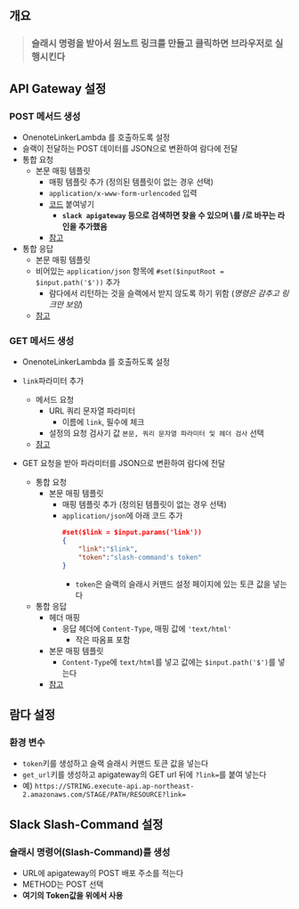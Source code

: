 ## 개요
> ### 슬래시 명령을 받아서 원노트 링크를 만들고 클릭하면 브라우저로 실행시킨다

## API Gateway 설정
### POST 메서드 생성
 - OnenoteLinkerLambda 를 호출하도록 설정
 - 슬랙이 전달하는 POST 데이터를 JSON으로 변환하여 람다에 전달
  - 통합 요청
    - 본문 매핑 템플릿
      - 매핑 템플릿 추가 (정의된 템플릿이 없는 경우 선택)
      - `application/x-www-form-urlencoded` 입력
      - [코드](/src/apigateway_integration_request.txt) 붙여넣기
        - **`slack apigateway` 등으로 검색하면 찾을 수 있으며 \를 /로 바꾸는 라인을 추가했음**
      - [참고](/img/api_gateway_post_integration_request.jpg)
  - 통합 응답
    - 본문 매핑 템플릿
    - 비어있는 `application/json` 항목에 `#set($inputRoot = $input.path('$'))` 추가
        - 람다에서 리턴하는 것을 슬랙에서 받지 않도록 하기 위함 (*명령은 감추고 링크만 보임*)
    - [참고](/img/api_gateway_post_integration_response.jpg)

### GET 메서드 생성
  - OnenoteLinkerLambda 를 호출하도록 설정
  - `link`파라미터 추가
    - 메서드 요청
      - URL 쿼리 문자열 파라미터
        - 이름에 `link`, 필수에 체크
      - 설정의 요청 검사기 값 `본문, 쿼리 문자열 파라미터 및 헤더 검사` 선택
    - [참고](/img/api_gateway_get_method_request.jpg)

  - GET 요청을 받아 파라미터를 JSON으로 변환하여 람다에 전달
    - 통합 요청
      - 본문 매핑 템플릿
        - 매핑 템플릿 추가 (정의된 템플릿이 없는 경우 선택)
        - `application/json`에 아래 코드 추가
          ```json
          #set($link = $input.params('link'))
          {
              "link":"$link",
              "token":"slash-command's token"
          }
          ```
          - `token`은 슬랙의 슬래시 커맨드 설정 페이지에 있는 토큰 값을 넣는다
    - 통합 응답
      - 헤더 매핑
        - 응답 헤더에 `Content-Type`, 매핑 값에 `'text/html'`
          - 작은 따옴표 포함
      - 본문 매핑 템플릿
        - `Content-Type`에 `text/html`를 넣고 값에는 `$input.path('$')`를 넣는다
      - [참고](/img/api_gateway_get_integration_response.jpg)

## 람다 설정
### 환경 변수
  - `token`키를 생성하고 슬랙 슬래시 커맨드 토큰 값을 넣는다
  - `get_url`키를 생성하고 apigateway의 GET url 뒤에 `?link=`를 붙여 넣는다
  - 예) `https://STRING.execute-api.ap-northeast-2.amazonaws.com/STAGE/PATH/RESOURCE?link=`

## Slack Slash-Command 설정
### 슬래시 명령어(Slash-Command)를 생성
  - URL에 apigateway의 POST 배포 주소를 적는다
  - METHOD는 POST 선택
  - **여기의 Token값을 위에서 사용**
